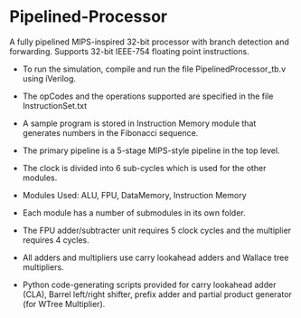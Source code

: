 # Pipelined-Processor

A fully pipelined MIPS-inspired 32-bit processor with branch detection and forwarding. Supports 32-bit IEEE-754 floating point instructions.

- To run the simulation, compile and run the file PipelinedProcessor_tb.v using iVerilog.

- The opCodes and the operations supported are specified in the file InstructionSet.txt
- A sample program is stored in Instruction Memory module that generates numbers in the Fibonacci sequence.

- The primary pipeline is a 5-stage MIPS-style pipeline in the top level.
- The clock is divided into 6 sub-cycles which is used for the other modules.


- Modules Used: ALU, FPU, DataMemory, Instruction Memory
- Each module has a number of submodules in its own folder. 

- The FPU adder/subtracter unit requires 5 clock cycles and the multiplier requires 4 cycles.
- All adders and multipliers use carry lookahead adders and Wallace tree multipliers.
- Python code-generating scripts provided for carry lookahead adder (CLA), Barrel left/right shifter, prefix adder and partial product generator (for WTree Multiplier).
	